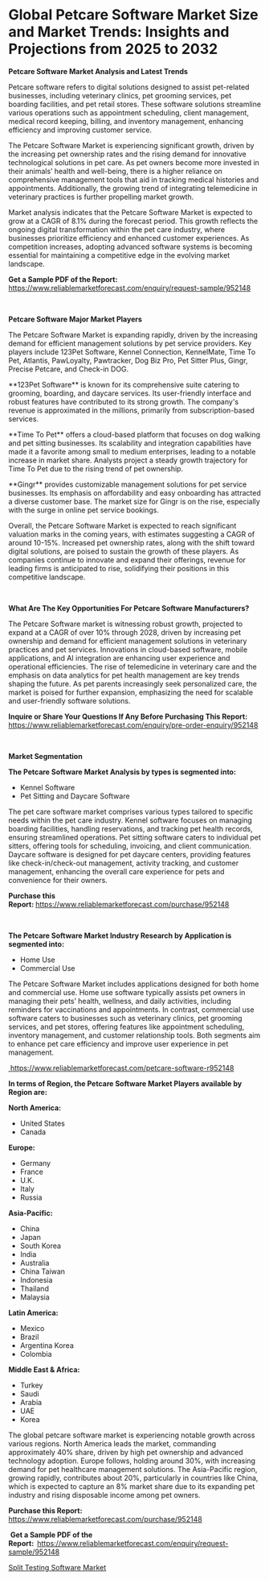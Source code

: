 <p><h1>Global Petcare Software Market Size and Market Trends: Insights and Projections from 2025 to 2032</h1></p><p><strong>Petcare Software Market Analysis and Latest Trends</strong></p>
<p><p>Petcare software refers to digital solutions designed to assist pet-related businesses, including veterinary clinics, pet grooming services, pet boarding facilities, and pet retail stores. These software solutions streamline various operations such as appointment scheduling, client management, medical record keeping, billing, and inventory management, enhancing efficiency and improving customer service.</p><p>The Petcare Software Market is experiencing significant growth, driven by the increasing pet ownership rates and the rising demand for innovative technological solutions in pet care. As pet owners become more invested in their animals’ health and well-being, there is a higher reliance on comprehensive management tools that aid in tracking medical histories and appointments. Additionally, the growing trend of integrating telemedicine in veterinary practices is further propelling market growth.</p><p>Market analysis indicates that the Petcare Software Market is expected to grow at a CAGR of 8.1% during the forecast period. This growth reflects the ongoing digital transformation within the pet care industry, where businesses prioritize efficiency and enhanced customer experiences. As competition increases, adopting advanced software systems is becoming essential for maintaining a competitive edge in the evolving market landscape. </p></p>
<p><strong>Get a Sample PDF of the Report:&nbsp;</strong> <a href="https://www.reliablemarketforecast.com/enquiry/request-sample/952148?utm_campaign=2291&utm_medium=2&utm_source=Github&utm_content=ia&utm_term=06032025&utm_id=petcare-software">https://www.reliablemarketforecast.com/enquiry/request-sample/952148</a></p>
<p>&nbsp;</p>
<p><strong>Petcare Software Major Market Players</strong></p>
<p><p>The Petcare Software Market is expanding rapidly, driven by the increasing demand for efficient management solutions by pet service providers. Key players include 123Pet Software, Kennel Connection, KennelMate, Time To Pet, Atlantis, PawLoyalty, Pawtracker, Dog Biz Pro, Pet Sitter Plus, Gingr, Precise Petcare, and Check-in DOG.</p><p>**123Pet Software** is known for its comprehensive suite catering to grooming, boarding, and daycare services. Its user-friendly interface and robust features have contributed to its strong growth. The company's revenue is approximated in the millions, primarily from subscription-based services.</p><p>**Time To Pet** offers a cloud-based platform that focuses on dog walking and pet sitting businesses. Its scalability and integration capabilities have made it a favorite among small to medium enterprises, leading to a notable increase in market share. Analysts project a steady growth trajectory for Time To Pet due to the rising trend of pet ownership.</p><p>**Gingr** provides customizable management solutions for pet service businesses. Its emphasis on affordability and easy onboarding has attracted a diverse customer base. The market size for Gingr is on the rise, especially with the surge in online pet service bookings.</p><p>Overall, the Petcare Software Market is expected to reach significant valuation marks in the coming years, with estimates suggesting a CAGR of around 10-15%. Increased pet ownership rates, along with the shift toward digital solutions, are poised to sustain the growth of these players. As companies continue to innovate and expand their offerings, revenue for leading firms is anticipated to rise, solidifying their positions in this competitive landscape.</p></p>
<p>&nbsp;</p>
<p><strong>What Are The Key Opportunities For Petcare Software Manufacturers?</strong></p>
<p><p>The Petcare Software market is witnessing robust growth, projected to expand at a CAGR of over 10% through 2028, driven by increasing pet ownership and demand for efficient management solutions in veterinary practices and pet services. Innovations in cloud-based software, mobile applications, and AI integration are enhancing user experience and operational efficiencies. The rise of telemedicine in veterinary care and the emphasis on data analytics for pet health management are key trends shaping the future. As pet parents increasingly seek personalized care, the market is poised for further expansion, emphasizing the need for scalable and user-friendly software solutions.</p></p>
<p><strong>Inquire or Share Your Questions If Any Before Purchasing This Report:</strong> <a href="https://www.reliablemarketforecast.com/enquiry/pre-order-enquiry/952148?utm_campaign=2291&utm_medium=2&utm_source=Github&utm_content=ia&utm_term=06032025&utm_id=petcare-software">https://www.reliablemarketforecast.com/enquiry/pre-order-enquiry/952148</a></p>
<p>&nbsp;</p>
<p><strong>Market Segmentation</strong></p>
<p><strong>The Petcare Software Market Analysis by types is segmented into:</strong></p>
<p><ul><li>Kennel Software</li><li>Pet Sitting and Daycare Software</li></ul></p>
<p><p>The pet care software market comprises various types tailored to specific needs within the pet care industry. Kennel software focuses on managing boarding facilities, handling reservations, and tracking pet health records, ensuring streamlined operations. Pet sitting software caters to individual pet sitters, offering tools for scheduling, invoicing, and client communication. Daycare software is designed for pet daycare centers, providing features like check-in/check-out management, activity tracking, and customer management, enhancing the overall care experience for pets and convenience for their owners.</p></p>
<p><strong>Purchase this Report:&nbsp;</strong><a href="https://www.reliablemarketforecast.com/purchase/952148?utm_campaign=2291&utm_medium=2&utm_source=Github&utm_content=ia&utm_term=06032025&utm_id=petcare-software">https://www.reliablemarketforecast.com/purchase/952148</a></p>
<p>&nbsp;</p>
<p><strong>The Petcare Software Market Industry Research by Application is segmented into:</strong></p>
<p><ul><li>Home Use</li><li>Commercial Use</li></ul></p>
<p><p>The Petcare Software Market includes applications designed for both home and commercial use. Home use software typically assists pet owners in managing their pets’ health, wellness, and daily activities, including reminders for vaccinations and appointments. In contrast, commercial use software caters to businesses such as veterinary clinics, pet grooming services, and pet stores, offering features like appointment scheduling, inventory management, and customer relationship tools. Both segments aim to enhance pet care efficiency and improve user experience in pet management.</p></p>
<p><a href="https://www.reliablemarketforecast.com/petcare-software-r952148?utm_campaign=2291&utm_medium=2&utm_source=Github&utm_content=ia&utm_term=06032025&utm_id=petcare-software">&nbsp;https://www.reliablemarketforecast.com/petcare-software-r952148</a></p>
<p><strong>In terms of Region, the Petcare Software Market Players available by Region are:</strong></p>
<p>
    <p> <strong> North America: </strong>
        <ul>
            <li>United States</li>
            <li>Canada</li>
        </ul>
        </p> 
    <p> <strong> Europe: </strong>
        <ul>
            <li>Germany</li>
            <li>France</li>
            <li>U.K.</li>
            <li>Italy</li>
            <li>Russia</li>
        </ul>
        </p> 
    <p> <strong> Asia-Pacific: </strong>
        <ul>
            <li>China</li>
            <li>Japan</li>
            <li>South Korea</li>
            <li>India</li>
            <li>Australia</li>
            <li>China Taiwan</li>
            <li>Indonesia</li>
            <li>Thailand</li>
            <li>Malaysia</li>
        </ul>
        </p> 
    <p> <strong> Latin America: </strong>
        <ul>
            <li>Mexico</li>
            <li>Brazil</li>
            <li>Argentina Korea</li>
            <li>Colombia</li>
        </ul>
        </p> 
    <p> <strong> Middle East & Africa: </strong>
        <ul>
            <li>Turkey</li>
            <li>Saudi</li>
            <li>Arabia</li>
            <li>UAE</li>
            <li>Korea</li>
        </ul>
    </p>
    </p>
<p><p>The global petcare software market is experiencing notable growth across various regions. North America leads the market, commanding approximately 40% share, driven by high pet ownership and advanced technology adoption. Europe follows, holding around 30%, with increasing demand for pet healthcare management solutions. The Asia-Pacific region, growing rapidly, contributes about 20%, particularly in countries like China, which is expected to capture an 8% market share due to its expanding pet industry and rising disposable income among pet owners.</p></p>
<p><strong>Purchase this Report: </strong><a href="https://www.reliablemarketforecast.com/purchase/952148?utm_campaign=2291&utm_medium=2&utm_source=Github&utm_content=ia&utm_term=06032025&utm_id=petcare-software">https://www.reliablemarketforecast.com/purchase/952148</a></p>
<p>&nbsp;<strong>Get a Sample PDF of the Report:&nbsp;&nbsp;</strong><a href="https://www.reliablemarketforecast.com/enquiry/request-sample/952148?utm_campaign=2291&utm_medium=2&utm_source=Github&utm_content=ia&utm_term=06032025&utm_id=petcare-software">https://www.reliablemarketforecast.com/enquiry/request-sample/952148</a></p>
<p><strong></strong></p>
<p><p><a href="https://github.com/LilianFaulkner65/Market-Research-Report-List-1/blob/main/split-testing-software-market.md?utm_campaign=2291&utm_medium=2&utm_source=Github&utm_content=ia&utm_term=06032025&utm_id=petcare-software">Split Testing Software Market</a></p></p>